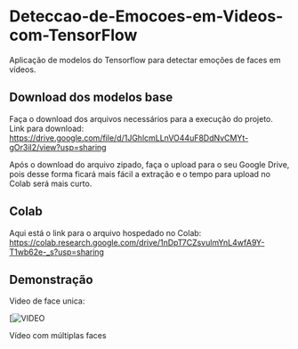 # Deteccao-de-Emocoes-em-Videos-com-TensorFlow
Aplicação de modelos do Tensorflow para detectar emoções de faces em vídeos.

## Download dos modelos base

Faça o download dos arquivos necessários para a execução do projeto.
Link para download: https://drive.google.com/file/d/1JGhlcmLLnVO44uF8DdNvCMYt-gOr3iI2/view?usp=sharing

Após o download do arquivo zipado, faça o upload para o seu Google Drive, pois desse forma ficará mais fácil a extração e o tempo para upload no Colab será mais curto.

## Colab

Aqui está o link para o arquivo hospedado no Colab: https://colab.research.google.com/drive/1nDpT7CZsvulmYnL4wfA9Y-T1wb62e-_s?usp=sharing

## Demonstração 

Video de face unica:

[![VIDEO](https://www.youtube.com/watch?v=_B7TAXgBuIY)

Vídeo com múltiplas faces

